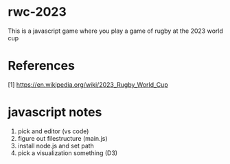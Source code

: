 # rwc-2023
This is a javascript game where you play a game of rugby at the 2023 world cup

# References
[1] https://en.wikipedia.org/wiki/2023_Rugby_World_Cup

# javascript notes
1. pick and editor (vs code)
2. figure out filestructure (main.js)
3. install node.js and set path
4. pick a visualization something (D3)
